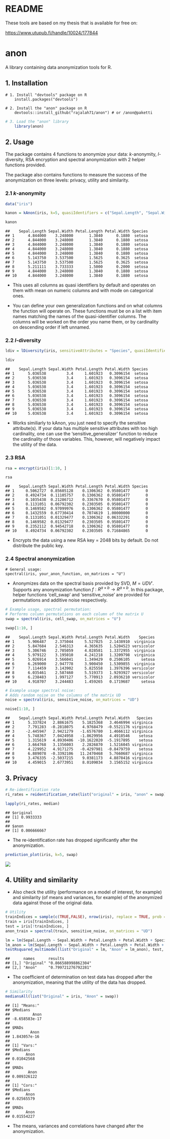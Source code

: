 README
================

These tools are based on my thesis that is available for free on:

https://www.utupub.fi/handle/10024/177844

# anon

A library containing data anonymization tools for R.

## 1. Installation

    # 1. Install "devtools" package on R
        install.packages("devtools")

    # 2. Install the "anon" package on R
        devtools::install_github("rajalah71/anon") # or /anon@paketti

``` r
# 3. Load the "anon" library
    library(anon)
```

## 2. Usage

The package contains 4 functions to anonymize your data: $k$-anonymity,
$l$-diversity, RSA encryption and spectral anonymization with 2 helper
functions provided.

The package also contains functions to measure the success of the
anonymization on three levels: privacy, utility and similarity.

### 2.1 *k*-anonymity

``` r
data("iris")

kanon = kAnon(iris, k=5, quasiIdentifiers = c("Sepal.Length", "Sepal.Width", "Petal.Length", "Petal.Width", "Species"))[1:10, ]
```

``` r
kanon
```

    ##    Sepal.Length Sepal.Width Petal.Length Petal.Width Species
    ## 1      4.844000    3.248000       1.3840      0.1880  setosa
    ## 2      4.844000    3.248000       1.3840      0.1880  setosa
    ## 3      4.844000    3.248000       1.3840      0.1880  setosa
    ## 4      4.844000    3.248000       1.3840      0.1880  setosa
    ## 5      4.844000    3.248000       1.3840      0.1880  setosa
    ## 6      5.143750    3.537500       1.5625      0.3625  setosa
    ## 7      5.143750    3.537500       1.5625      0.3625  setosa
    ## 8      5.211111    3.733333       1.5000      0.2000  setosa
    ## 9      4.844000    3.248000       1.3840      0.1880  setosa
    ## 10     4.844000    3.248000       1.3840      0.1880  setosa

- This uses all columns as quasi identifiers by default and operates on
  them with mean on numeric columns and with mode on categorical ones.

- You can define your own generalization functions and on what columns
  the function will operate on. These functions must be on a list with
  item names matching the names of the quasi-identifier columns. The
  columns will be worked on the order you name them, or by cardinality
  on descending order if left unnamed.

### 2.2 *l*-diversity

``` r
ldiv = lDiversity(iris, sensitiveAttributes = "Species", quasiIdentifiers = c("Sepal.Length", "Sepal.Width", "Petal.Length", "Petal.Width"), l=2)[1:10, ] 
```

``` r
ldiv
```

    ##    Sepal.Length Sepal.Width Petal.Length Petal.Width Species
    ## 1      5.036538         3.4     1.601923   0.3096154  setosa
    ## 2      5.036538         3.4     1.601923   0.3096154  setosa
    ## 3      5.036538         3.4     1.601923   0.3096154  setosa
    ## 4      5.036538         3.4     1.601923   0.3096154  setosa
    ## 5      5.036538         3.4     1.601923   0.3096154  setosa
    ## 6      5.036538         3.4     1.601923   0.3096154  setosa
    ## 7      5.036538         3.4     1.601923   0.3096154  setosa
    ## 8      5.036538         3.4     1.601923   0.3096154  setosa
    ## 9      5.036538         3.4     1.601923   0.3096154  setosa
    ## 10     5.036538         3.4     1.601923   0.3096154  setosa

- Works similiarly to kAnon, you just need to specify the sensitive
  attribute(s). If your data has multiple sensitive attributes with too
  high cardinality, one can use the ‘sensitive_generalizer’ function to
  reduce the cardinality of those variables. This, however, will
  negatively impact the utility of the data.

### 2.3 RSA

``` r
rsa = encrypt(iris)[1:10, ]
```

``` r
rsa
```

    ##    Sepal.Length Sepal.Width Petal.Length Petal.Width Species
    ## 1     0.5062727  0.85605128    0.1306362  0.95801477       0
    ## 2     0.4924734  0.11105757    0.1306362  0.95801477       0
    ## 3     0.1035438  0.21286712    0.3367670  0.95801477       0
    ## 4     0.1131051  0.06792302    0.2303505  0.95801477       0
    ## 5     0.1469582  0.97099976    0.1306362  0.95801477       0
    ## 6     0.1432559  0.67730414    0.7074619  1.00000000       0
    ## 7     0.1131051  0.01329477    0.1306362  0.06332291       0
    ## 8     0.1469582  0.01329477    0.2303505  0.95801477       0
    ## 9     0.2352112  0.94542718    0.1306362  0.95801477       0
    ## 10    0.4924734  0.06792302    0.2303505  0.71684865       0

- Encrypts the data using a new RSA key = 2048 bits by default. Do not
  distribute the public key.

### 2.4 Spectral anonymization

    # General usage:
    spectral(iris, your_anon_function, on_matrices = "U")

- Anonymizes data on the spectral basis provided by SVD, $M = UDV'$.
  Supports any anonymization function
  $f: R^{a \times b} \to R^{a \times b}$. In this package, helper
  functions ‘cell_swap’ and ‘sensitive_noise’ are provided for
  permutations and additive noise respectively.

``` r
# Example usage, spectral permutation:
# Performs column permutations on each column of the matrix U
swap = spectral(iris, cell_swap, on_matrices = "U")
```

``` r
swap[1:10, ]
```

    ##    Sepal.Length Sepal.Width Petal.Length Petal.Width    Species
    ## 1      5.906487    2.375044     5.527025   2.1438910  virginica
    ## 2      5.847684    2.546313     4.365635   1.5204523 versicolor
    ## 3      5.306746    2.705059     4.028581   1.3372955  virginica
    ## 4      5.979122    3.195010     4.241218   1.3209798  virginica
    ## 5      5.026914    3.566041     1.349429   0.2506105     setosa
    ## 6      6.269000    2.947778     3.900450   1.5309855  virginica
    ## 7      7.114459    3.143902     5.825558   1.3976396 versicolor
    ## 8      6.035461    2.587460     5.519373   1.9293927 versicolor
    ## 9      6.238483    1.997127     5.770913   2.0936210 versicolor
    ## 10     4.918707    3.244483     1.459265   0.1719687     setosa

``` r
# Example usage spectral noise:
# Adds random noise on the columns of the matrix UD
noise = spectral(iris, sensitive_noise, on_matrices = "UD")
```

``` r
noise[1:10, ]
```

    ##    Sepal.Length Sepal.Width Petal.Length Petal.Width   Species
    ## 1      5.337824   2.8861675    5.1825368   3.4646994 virginica
    ## 2      7.791283  -0.2818075    4.9768479  -0.5521176 virginica
    ## 3     -2.445947   2.9421279   -1.6576780   1.4666112 virginica
    ## 4      5.748367   7.0424958   -1.8629956   4.4918546    setosa
    ## 5      1.315619   4.8930406  -10.1622020  -5.1917895    setosa
    ## 6      3.664768   3.1356003    2.2826870   1.5216045 virginica
    ## 7      4.229952   4.9171275   -0.4297981  -0.8479759    setosa
    ## 8      6.889078  -0.3392106   11.2470468   5.7660687 virginica
    ## 9      3.476335  -2.5037215    9.0381173   4.8878416 virginica
    ## 10     4.459015   2.6773951    8.0109034   3.1565152 virginica

## 3. Privacy

``` r
# Re-identification rate
ri_rates = reidentification_rate(list("original" = iris, "anon" = swap), quasiIdentifiers = c("Sepal.Length", "Sepal.Width", "Petal.Length", "Petal.Width", "Species"))

lapply(ri_rates, median)
```

    ## $original
    ## [1] 0.9933333
    ## 
    ## $anon
    ## [1] 0.006666667

- The re-identification rate has dropped significantly after the
  anonymization.

``` r
prediction_plot(iris, k=5, swap)
```

![](README_files/figure-gfm/unnamed-chunk-13-1.png)<!-- -->

## 4. Utility and similarity

- Also check the utility (performance on a model of interest, for
  example) and similarity (of means and variances, for example) of the
  anonymized data against those of the original data.

``` r
# Utility
trainIndices = sample(c(TRUE,FALSE), nrow(iris), replace = TRUE, prob = c(0.7, 0.3))
train = iris[trainIndices, ]
test = iris[!trainIndices, ]
anon_train = spectral(train, sensitive_noise, on_matrices = "UD")

lm = lm(Sepal.Length ~ Sepal.Width + Petal.Length + Petal.Width + Species, data = train)
lm_anon = lm(Sepal.Length ~ Sepal.Width + Petal.Length + Petal.Width + Species, data = anon_train)
testRsquared_multimodel(list("Original" = lm, "Anon" = lm_anon), test, response = "Sepal.Length")
```

    ##      names      results            
    ## [1,] "Original" "0.866588998862304"
    ## [2,] "Anon"     "0.799721276792281"

- The coefficient of determination on test data has dropped after the
  anonymization, meaning that the utility of the data has dropped.

``` r
# Similarity
mediansAll(list("Original" = iris, "Anon" = swap))
```

    ## [1] "Means:"
    ## $Medians
    ##          Anon 
    ## -8.658583e-17 
    ## 
    ## $MADs
    ##         Anon 
    ## 1.843057e-16 
    ## 
    ## [1] "Vars:"
    ## $Medians
    ##       Anon 
    ## 0.01042568 
    ## 
    ## $MADs
    ##        Anon 
    ## 0.009326122 
    ## 
    ## [1] "Cors:"
    ## $Medians
    ##       Anon 
    ## 0.02565579 
    ## 
    ## $MADs
    ##       Anon 
    ## 0.01554227

- The means, variances and correlations have changed after the
  anonymization.
